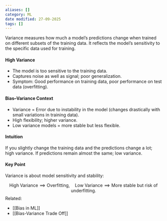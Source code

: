 ```yaml
---
aliases: []
category: ML
date modified: 27-09-2025
tags: []
---
```

Variance measures how much a model’s predictions change when trained on different subsets of the training data. It reflects the model’s sensitivity to the specific data used for training.

#### High Variance

* The model is too sensitive to the training data.
* Captures noise as well as signal; poor generalization.
* Symptom: Good performance on training data, poor performance on test data (overfitting).
#### Bias–Variance Context

* Variance = Error due to instability in the model (changes drastically with small variations in training data).
* High flexibility; higher variance.
* Low variance models = more stable but less flexible.

#### Intuition

If you slightly change the training data and the predictions change a lot; high variance.
If predictions remain almost the same; low variance.

#### Key Point

Variance is about model sensitivity and stability:

$$
\text{High Variance} \implies \text{Overfitting}, \quad \text{Low Variance} \implies \text{More stable but risk of underfitting}.
$$
Related:
- [[Bias in ML]]
- [[Bias-Variance Trade Off]]